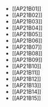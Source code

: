 - [[AP21B01]]
- [[AP21B02]]
- [[AP21B03]]
- [[AP21B04]]
- [[AP21B05]]
- [[AP21B06]]
- [[AP21B07]]
- [[AP21B08]]
- [[AP21B09]]
- [[AP21B10]]
- [[AP21B11]]
- [[AP21B12]]
- [[AP21B13]]
- [[AP21B14]]
- [[AP21B15]]